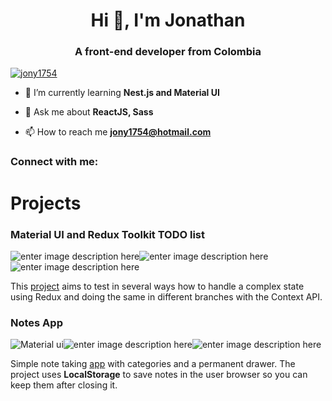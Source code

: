 <h1 align="center">Hi 👋, I'm Jonathan</h1>
<h3 align="center">A front-end developer from Colombia</h3>


<p align="left"> <a href="https://github.com/ryo-ma/github-profile-trophy"><img src="https://github-profile-trophy.vercel.app/?username=jony1754" alt="jony1754" /></a> </p>

- 🌱 I’m currently learning **Nest.js and Material UI**

- 💬 Ask me about **ReactJS, Sass**

- 📫 How to reach me **jony1754@hotmail.com**

<h3 align="left">Connect with me:</h3>
<p align="left">
</p>


# Projects

### Material UI and Redux Toolkit TODO list

![enter image description here](https://img.shields.io/badge/React-20232A?style=for-the-badge&logo=react&logoColor=61DAFB)![enter image description here](https://img.shields.io/badge/Material--UI-0081CB?style=for-the-badge&logo=material-ui&logoColor=white)![enter image description here](https://img.shields.io/badge/Redux-593D88?style=for-the-badge&logo=redux&logoColor=white)

This  [project](https://github.com/Jony1754/rtk-todo) aims to test in several ways how to handle a complex state using Redux and doing the same in different branches with the Context API. 

### Notes App
![Material ui](https://img.shields.io/badge/React-20232A?style=for-the-badge&logo=react&logoColor=61DAFB)![enter image description here](https://img.shields.io/badge/Material--UI-0081CB?style=for-the-badge&logo=material-ui&logoColor=white)![enter image description here](https://img.shields.io/badge/React_Router-CA4245?style=for-the-badge&logo=react-router&logoColor=white)

Simple note taking [app](https://github.com/Jony1754/mui-notes) with categories and a permanent drawer. The project uses **LocalStorage** to save notes in the user browser so you can keep them after closing it. 

